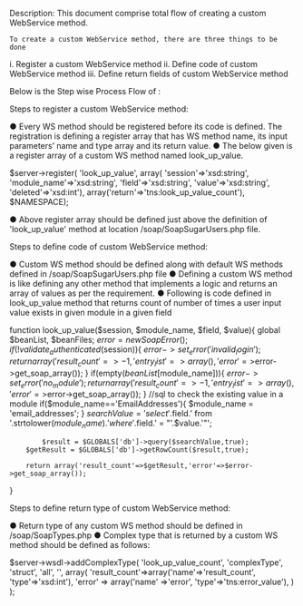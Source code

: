 Description: 
This document comprise total flow of creating a custom WebService method.

	To create a custom WebService method, there are three things to be done
i.	Register a custom WebService method
ii.	Define code of custom WebService method
iii.	Define return fields of custom WebService method

Below is the Step wise Process Flow of :

Steps to register a custom WebService method:

●	Every WS method should be registered before its code is defined. The registration is defining a register array that has WS method name, its input parameters’ name and type array and its return value.
●	The below given is a register array  of a custom WS method named look_up_value.

$server->register(
     	'look_up_value',
   	  array(
'session'=>'xsd:string', 'module_name'=>'xsd:string', 'field'=>'xsd:string', 'value'=>'xsd:string',  'deleted'=>'xsd:int'),
     	array('return'=>'tns:look_up_value_count'),
	$NAMESPACE);

●	Above register array should be defined just above the definition of 'look_up_value' method at location <root>/soap/SoapSugarUsers.php file.

Steps to define code of custom WebService method:

●	Custom WS method should be defined along with default WS methods defined in <root>/soap/SoapSugarUsers.php file
●	Defining a custom WS method is like defining any other method that implements a logic and returns an array of values as per the requirement.
●	Following is code defined in look_up_value method that returns count of number of times a user input value exists in given module in a given field

function look_up_value($session, $module_name, $field, $value){
	global  $beanList, $beanFiles;
   	 $error = new SoapError();
   	 if(!validate_authenticated($session)){
   		 $error->set_error('invalid_login');
   		 return array('result_count'=>-1, 'entry_list'=>array(), 'error'=>$error->get_soap_array());
   	}
   	if(empty($beanList[$module_name])){
   	 	$error->set_error('no_module');
   		 return array('result_count'=>-1, 'entry_list'=>array(), 'error'=>$error->get_soap_array());
   	}
  	//sql to check the existing value in a module
      	if($module_name=='EmailAddresses'){
     		$module_name = 'email_addresses';
     	 }
   	$searchValue='select '.$field.' from '.strtolower($module_name).' where '.$field.' = "'.$value.'"';
      
        	$result = $GLOBALS['db']->query($searchValue,true);
      	$getResult = $GLOBALS['db']->getRowCount($result,true);
    
      	return array('result_count'=>$getResult,'error'=>$error->get_soap_array());
 }

Steps to define return type of custom WebService method:

●	Return type of any custom WS method should be defined in <root>/soap/SoapTypes.php
●	Complex type that is returned by a custom WS method should be defined as follows:

$server->wsdl->addComplexType(
	'look_up_value_count',
    'complexType',
  	  'struct',
  	  'all',
        '',
   	 array(
   		 'result_count'=>array('name'=>'result_count', 'type'=>'xsd:int'),
   		 'error' => array('name' =>'error', 'type'=>'tns:error_value'),
   	 )
);
